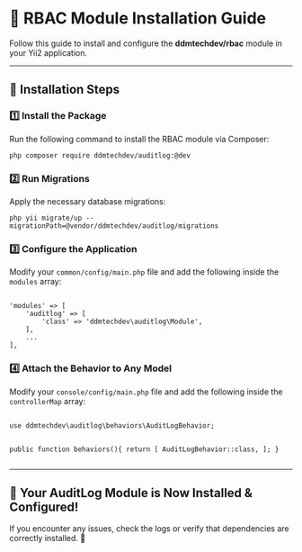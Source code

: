 <h1>🔐 RBAC Module Installation Guide</h1>
<p>Follow this guide to install and configure the <strong>ddmtechdev/rbac</strong> module in your Yii2 application.</p>

<hr>

<h2>📌 Installation Steps</h2>

<h3>1️⃣ Install the Package</h3>
<p>Run the following command to install the RBAC module via Composer:</p>
<pre><code>php composer require ddmtechdev/auditlog:@dev</code></pre>

<h3>2️⃣ Run Migrations</h3>
<p>Apply the necessary database migrations:</p>
<pre><code>php yii migrate/up --migrationPath=@vendor/ddmtechdev/auditlog/migrations</code></pre>

<h3>3️⃣ Configure the Application</h3>
<p>Modify your <code>common/config/main.php</code> file and add the following inside the <code>modules</code> array:</p>
<pre><code>
'modules' => [
    'auditlog' => [
        'class' => 'ddmtechdev\auditlog\Module',
    ],
    ...
],
</code></pre>

<h3>4️⃣ Attach the Behavior to Any Model</h3>
<p>Modify your <code>console/config/main.php</code> file and add the following inside the <code>controllerMap</code> array:</p>
<pre><code>
use ddmtechdev\auditlog\behaviors\AuditLogBehavior;

public function behaviors(){
    return [
        AuditLogBehavior::class,
    ];
}
</code></pre>

<hr>

<h2>🎉 Your AuditLog Module is Now Installed & Configured!</h2>
<p>If you encounter any issues, check the logs or verify that dependencies are correctly installed. 🚀</p>
